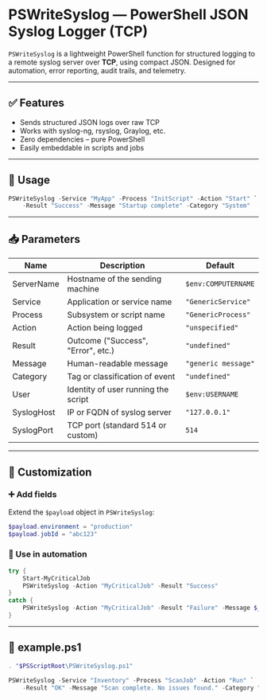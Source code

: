 # PSWriteSyslog — PowerShell JSON Syslog Logger (TCP)

`PSWriteSyslog` is a lightweight PowerShell function for structured logging to a remote syslog server over **TCP**, using compact JSON. Designed for automation, error reporting, audit trails, and telemetry.

---

## ✅ Features

- Sends structured JSON logs over raw TCP
- Works with syslog-ng, rsyslog, Graylog, etc.
- Zero dependencies – pure PowerShell
- Easily embeddable in scripts and jobs

---

## 🚀 Usage

```powershell
PSWriteSyslog -Service "MyApp" -Process "InitScript" -Action "Start" `
    -Result "Success" -Message "Startup complete" -Category "System"
````

---

## 📥 Parameters

| Name       | Description                         | Default             |
| ---------- | ----------------------------------- | ------------------- |
| ServerName | Hostname of the sending machine     | `$env:COMPUTERNAME` |
| Service    | Application or service name         | `"GenericService"`  |
| Process    | Subsystem or script name            | `"GenericProcess"`  |
| Action     | Action being logged                 | `"unspecified"`     |
| Result     | Outcome ("Success", "Error", etc.)  | `"undefined"`       |
| Message    | Human-readable message              | `"generic message"` |
| Category   | Tag or classification of event      | `"undefined"`       |
| User       | Identity of user running the script | `$env:USERNAME`     |
| SyslogHost | IP or FQDN of syslog server         | `"127.0.0.1"`       |
| SyslogPort | TCP port (standard 514 or custom)   | `514`               |

---

## 🔧 Customization

### ➕ Add fields

Extend the `$payload` object in `PSWriteSyslog`:

```powershell
$payload.environment = "production"
$payload.jobId = "abc123"
```

### 🔁 Use in automation

```powershell
try {
    Start-MyCriticalJob
    PSWriteSyslog -Action "MyCriticalJob" -Result "Success"
}
catch {
    PSWriteSyslog -Action "MyCriticalJob" -Result "Failure" -Message $_.Exception.Message
}
```

---

## 🧪 **example.ps1**

```powershell
. "$PSScriptRoot\PSWriteSyslog.ps1"

PSWriteSyslog -Service "Inventory" -Process "ScanJob" -Action "Run" `
    -Result "OK" -Message "Scan complete. No issues found." -Category "Maintenance"
````
